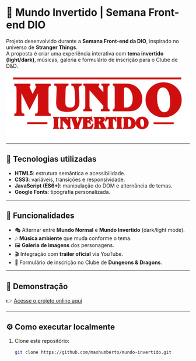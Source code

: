 # 🌌 Mundo Invertido | Semana Front-end DIO

Projeto desenvolvido durante a **Semana Front-end da DIO**, inspirado no universo de **Stranger Things**.  
A proposta é criar uma experiência interativa com **tema invertido (light/dark)**, músicas, galeria e formulário de inscrição para o Clube de D&D.

![Preview do Projeto](assets/images/banner/logo.svg)

---

## 🚀 Tecnologias utilizadas
- **HTML5**: estrutura semântica e acessibilidade.  
- **CSS3**: variáveis, transições e responsividade.  
- **JavaScript (ES6+)**: manipulação do DOM e alternância de temas.  
- **Google Fonts**: tipografia personalizada.  

---

## 🎨 Funcionalidades
- 🎭 Alternar entre **Mundo Normal** e **Mundo Invertido** (dark/light mode).  
- 🎶 **Música ambiente** que muda conforme o tema.  
- 🖼️ **Galeria de imagens** dos personagens.  
- 🎬 Integração com **trailer oficial** via YouTube.  
- 📝 Formulário de inscrição no Clube de **Dungeons & Dragons**.  

---

## 📸 Demonstração
👉 [Acesse o projeto online aqui](https://maxhumberto.github.io/mundo-invertido/)  

---

## ⚙️ Como executar localmente
1. Clone este repositório:
   ```bash
   git clone https://github.com/maxhumberto/mundo-invertido.git

